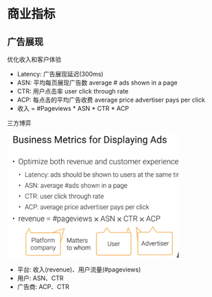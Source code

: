 # 商业指标

## 广告展现
优化收入和客户体验
* Latency: 广告展现延迟(300ms)
* ASN: 平均每页展现广告数 average # ads shown in a page
* CTR: 用户点击率 user click through rate
* ACP: 每点击的平均广告收费 average price advertiser pays per click
* 收入 = #Pageviews * ASN * CTR * ACP 

三方博弈

<img src="./pic/business_metrics.png" alt=""  width="400" style="height:auto;">

* 平台: 收入(revenue)、用户流量(#pageviews)
* 用户: ASN、CTR
* 广告商: ACP、CTR